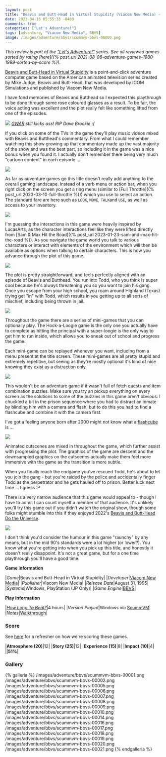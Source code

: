 ```yaml
---
layout: post
title: "Beavis and Butt-Head in Virtual Stupidity (Viacom New Media) - 1995"
date: 2023-04-16 05:55:33 -0400
comments: true
categories: ["Let's Adventure!"]
tags: [adventure, "Viacom New Media", BBVS]
image: /images/adventure/bbvs/scummvm-bbvs-00000.png
---
```

_This review is part of the ["Let's Adventure!"](https://www.alexbevi.com/categories/let-s-adventure/) series. See all reviewed games sorted by rating [here]({% post_url 2021-08-08-adventure-games-1980-1999-sorted-by-score %})._

[Beavis and Butt-Head in Virtual Stupidity](https://en.wikipedia.org/wiki/Beavis_and_Butt-Head_in_Virtual_Stupidity) is a point-and-click adventure computer game based on the American animated television series created by Mike Judge, Beavis and Butt-Head, that was developed by ICOM Simulations and published by Viacom New Media.

I have fond memories of Beavis and Butthead so I expected this playthrough to be done through some rose coloured glasses as a result. To be fair, the voice acting was excellent and the plot really felt like something lifted from one of the episodes.

![](/images/adventure/bbvs/scummvm-bbvs-00023.png)
_[GWAR](https://en.wikipedia.org/wiki/Gwar) still kicks ass! RIP Dave Brockie :(_

If you click on some of the TVs in the game they'll play music videos mixed with Beavis and Butthead's commentary. From what I could remember watching this show growing up that commentary made up the vast majority of the show and was the best part, so including it in the game was a nice bonus when you found it. I actually don't remember there being very much "cartoon content" in each episode ...

![](/images/adventure/bbvs/scummvm-bbvs-00003.png)

As far as adventure games go this title doesn't really add anything to the overall gaming landscape. Instead of a verb menu or action bar, when you right click on the screen you get a ring menu (similar to [Full Throttle]({% post_url 2023-03-10-full-throttle %})) which you use to select an action. The standard fare are here such as `LOOK`, `MOVE`, `TALK`and `USE`, as well as access to your inventory.

![](/images/adventure/bbvs/scummvm-bbvs-00012.png)

I'm guessing the interactions in this game were heavily inspired by LucasArts, as the character interactions feel like they were lifted directly from [Sam & Max Hit the Road]({% post_url 2023-01-23-sam-and-max-hit-the-road %}). As you navigate the game world you talk to various characters or interact with elements of the environment which will then be available as options when talking to certain characters. This is how you advance through the plot of this game.

![](/images/adventure/bbvs/scummvm-bbvs-00011.png)

The plot is pretty straightforward, and feels perfectly aligned with an episode of Beavis and Butthead. You run into Todd, who you think is super cool because he's always threatening you so you want to join his gang. Once you escape from your high school, you roam around Highland (Texas) trying get "in" with Todd, which results in you getting up to all sorts of mischief, including being thrown in jail.

![](/images/adventure/bbvs/scummvm-bbvs-00004.png)

Throughout the game there are a series of mini-games that you can optionally play. The Hock-a-Loogie game is the only one you actually have to complete as hitting the principal with a super-loogie is the only way to get him to run inside, which allows you to sneak out of school and progress the game.

Each mini-game can be replayed whenever you want, including from a menu present at the title screen. These mini-games are all pretty stupid and extremely repetitive, but seeing as they're mostly optional it's kind of nice knowing they exist as a distraction only.

![](/images/adventure/bbvs/scummvm-bbvs-00013.png)

This wouldn't be an adventure game if it wasn't full of fetch quests and item combination puzzles. Make sure you try an pickup everything on every screen as the solutions to some of the puzzles in this game aren't obvious. I chuckled a bit in the prison sequence where you had to distract an inmate by blinding him with a camera and flash, but to do this you had to find a flashcube and combine it with the camera first.

I've got a feeling anyone born after 2000 might not know what a [flashcube](https://en.wikipedia.org/wiki/Flash_(photography)#flashcube) is ...

![](/images/adventure/bbvs/scummvm-bbvs-00015.png)

Animated cutscenes are mixed in throughout the game, which further assist with progressing the plot. The graphics of the game are descent and the downsampled graphics on the cutscenes actually make them feel more immersive with the game as the transition is more subtle.

When you finally reach the endgame you've rescued Todd, he's about to let you join the gang - but you're raided by the police and accidentally finger Todd as the perpetrator and he gets hauled off to prison. Better luck next time ... I guess :P

There is a very narrow audience that this game would appeal to - though I have to admit I can count myself a member of that audience. It's unlikely you'll try this game out if you didn't watch the original show, though some folks might stumble into this if they enjoyed 2022's [Beavis and Butt-Head Do the Universe](https://en.wikipedia.org/wiki/Beavis_and_Butt-Head_Do_the_Universe).

![](/images/adventure/bbvs/scummvm-bbvs-00022.png)

I don't think you'd consider the humour in this game "raunchy" by any means, but in the mid 90's standards were a lot higher (or lower?). You know what you're getting into when you pick up this title, and honestly it doesn't really disappoint. It's not a great game, but for a one time playthrough you'll have a good time.

**Game Information**

|*Game*|Beavis and Butt-Head in Virtual Stupidity|
|*Developer*|[Viacom New Media](https://en.wikipedia.org/wiki/Viacom_(2005%E2%80%93present))|
|*Publisher*|Viacom New Media|
|*Release Date*|August 31, 1995|
|*Systems*|Windows, PlayStation (JP Only)|
|*Game Engine*|[BBVS](https://wiki.scummvm.org/index.php/BBVS)|

**Play Information**

|[*How Long To Beat?*](https://howlongtobeat.com/game/991)|4 hours|
|*Version Played*|Windows via [ScummVM](https://www.scummvm.org/)|
|*Notes*|[Walkthrough](https://www.walkthroughking.com/text/beavisbuttheadvirtual.aspx)|

### Score

See [here](https://www.alexbevi.com/blog/2021/07/28/adventure-games-1980-1999/#scoring) for a refresher on how we're scoring these games.

|**Atmosphere (20)**|12|
|**Story (25)**|12|
|**Experience (15)**|8|
|**Impact (10)**|4|
||**51%**|

### Gallery

{% galleria %}
/images/adventure/bbvs/scummvm-bbvs-00001.png
/images/adventure/bbvs/scummvm-bbvs-00002.png
/images/adventure/bbvs/scummvm-bbvs-00005.png
/images/adventure/bbvs/scummvm-bbvs-00006.png
/images/adventure/bbvs/scummvm-bbvs-00007.png
/images/adventure/bbvs/scummvm-bbvs-00008.png
/images/adventure/bbvs/scummvm-bbvs-00009.png
/images/adventure/bbvs/scummvm-bbvs-00010.png
/images/adventure/bbvs/scummvm-bbvs-00014.png
/images/adventure/bbvs/scummvm-bbvs-00016.png
/images/adventure/bbvs/scummvm-bbvs-00017.png
/images/adventure/bbvs/scummvm-bbvs-00018.png
/images/adventure/bbvs/scummvm-bbvs-00019.png
/images/adventure/bbvs/scummvm-bbvs-00020.png
/images/adventure/bbvs/scummvm-bbvs-00021.png
{% endgalleria %}